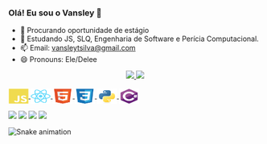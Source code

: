 ### Olá! Eu sou o Vansley 👋

- 🔭 Procurando oportunidade de estágio
- 🌱 Estudando JS, SLQ, Engenharia de Software e Perícia Computacional.
- 📫 Email: vansleytsilva@gmail.com
- 😄 Pronouns:  Ele/Delee
<div align="center">
  <a href="https://github.com/Vansley">
  <img height="180em" src="https://github-readme-stats.vercel.app/api?username=Vansley&show_icons=true&theme=prussian&include_all_commits=true&count_private=true"/>
  <img height="180em" src="https://github-readme-stats.vercel.app/api/top-langs/?username=Vansley&layout=compact&langs_count=7&theme=prussian"/>
</div>
  <div style="display: inline_block"><br>
  <img align="center" alt="Vansley-Js" height="30" width="40" src="https://raw.githubusercontent.com/devicons/devicon/master/icons/javascript/javascript-plain.svg">
  <img align="center" alt="Vansley-React" height="30" width="40" src="https://raw.githubusercontent.com/devicons/devicon/master/icons/react/react-original.svg">
  <img align="center" alt="Vansley-HTML" height="30" width="40" src="https://raw.githubusercontent.com/devicons/devicon/master/icons/html5/html5-original.svg">
  <img align="center" alt="Vansley-CSS" height="30" width="40" src="https://raw.githubusercontent.com/devicons/devicon/master/icons/css3/css3-original.svg">
  <img align="center" alt="Vansley-Python" height="30" width="40" src="https://raw.githubusercontent.com/devicons/devicon/master/icons/python/python-original.svg">
  <img align="center" alt="Vansley-Csharp" height="30" width="40" src="https://raw.githubusercontent.com/devicons/devicon/master/icons/csharp/csharp-original.svg">
  </div>
 
  <a href="https://instagram.com/vanskayto" target="_blank"><img src="https://img.shields.io/badge/-Instagram-%23E4405F?style=for-the-badge&logo=instagram&logoColor=white" target="_blank"></a>
 	<a href="https://www.twitch.tv/duckkayto" target="_blank"><img src="https://img.shields.io/badge/Twitch-9146FF?style=for-the-badge&logo=twitch&logoColor=white" target="_blank"></a>
  <a href = "mailto:vansleytsilva@gmail.com"><img src="https://img.shields.io/badge/-Gmail-%23333?style=for-the-badge&logo=gmail&logoColor=white" target="_blank"></a>
  <a href="https://www.linkedin.com/in/vansley-tavares-4011b4b2" target="_blank"><img src="https://img.shields.io/badge/-LinkedIn-%230077B5?style=for-the-badge&logo=linkedin&logoColor=white" target="_blank"></a> 
  
  ![Snake animation](https://github.com/Vansley/Vansley/blob/output/github-contribution-grid-snake.svg)
